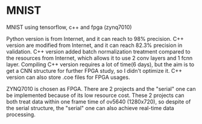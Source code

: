 # MNIST
MNIST using tensorflow, c++ and fpga (zynq7010)

Python version is from Internet, and it can reach to 98% precision. C++ version are modified from Internet, and it can reach 82.3% precision in validation. 
C++ version added batch normalization treatment compared to the resources from Internet, which allows it to use 2 conv layers and 1 fcnn layer. 
Compiling C++ version requires a lot of time(6 days), but the aim is to get a CNN structure for further FPGA study, so I didn't optimize it.
C++ version can also store .coe files for FPGA usages.

ZYNQ7010 is chosen as FPGA. There are 2 projects and the "serial" one can be implemented because of its low resource cost. These 2 projects can both treat data
within one frame time of ov5640 (1280x720), so despite of the serial structure, the "serial" one can also achieve real-time data processing.

